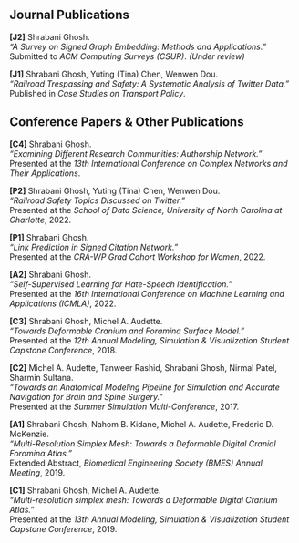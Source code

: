 
## Journal Publications

**[J2]** Shrabani Ghosh.  
*“A Survey on Signed Graph Embedding: Methods and Applications.”*  
Submitted to *ACM Computing Surveys (CSUR)*. *(Under review)*

**[J1]** Shrabani Ghosh, Yuting (Tina) Chen, Wenwen Dou.  
*“Railroad Trespassing and Safety: A Systematic Analysis of Twitter Data.”*  
Published in *Case Studies on Transport Policy*.

## Conference Papers & Other Publications

**[C4]** Shrabani Ghosh.  
*“Examining Different Research Communities: Authorship Network.”*  
Presented at the *13th International Conference on Complex Networks and Their Applications*.

**[P2]** Shrabani Ghosh, Yuting (Tina) Chen, Wenwen Dou.  
*“Railroad Safety Topics Discussed on Twitter.”*  
Presented at the *School of Data Science, University of North Carolina at Charlotte*, 2022.

**[P1]** Shrabani Ghosh.  
*“Link Prediction in Signed Citation Network.”*  
Presented at the *CRA-WP Grad Cohort Workshop for Women*, 2022.

**[A2]** Shrabani Ghosh.  
*“Self-Supervised Learning for Hate-Speech Identification.”*  
Presented at the *16th International Conference on Machine Learning and Applications (ICMLA)*, 2022.

**[C3]** Shrabani Ghosh, Michel A. Audette.  
*“Towards Deformable Cranium and Foramina Surface Model.”*  
Presented at the *12th Annual Modeling, Simulation & Visualization Student Capstone Conference*, 2018.

**[C2]** Michel A. Audette, Tanweer Rashid, Shrabani Ghosh, Nirmal Patel, Sharmin Sultana.  
*“Towards an Anatomical Modeling Pipeline for Simulation and Accurate Navigation for Brain and Spine Surgery.”*  
Presented at the *Summer Simulation Multi-Conference*, 2017.

**[A1]** Shrabani Ghosh, Nahom B. Kidane, Michel A. Audette, Frederic D. McKenzie.  
*“Multi-Resolution Simplex Mesh: Towards a Deformable Digital Cranial Foramina Atlas.”*  
Extended Abstract, *Biomedical Engineering Society (BMES) Annual Meeting*, 2019.

**[C1]** Shrabani Ghosh, Michel A. Audette.  
*“Multi-resolution simplex mesh: Towards a Deformable Digital Cranium Atlas.”*  
Presented at the *13th Annual Modeling, Simulation & Visualization Student Capstone Conference*, 2019.

